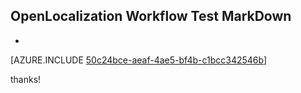 ## OpenLocalization Workflow Test MarkDown
* 

[AZURE.INCLUDE [50c24bce-aeaf-4ae5-bf4b-c1bcc342546b](calleeMd1.md)]

 
thanks!